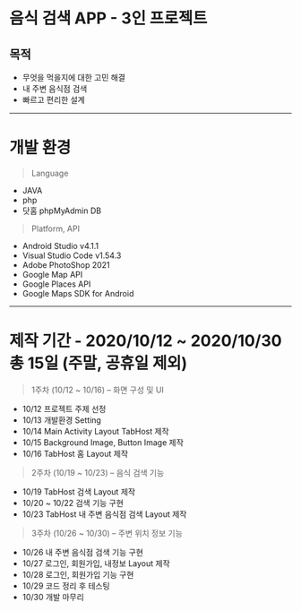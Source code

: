 # 음식 검색 APP - 3인 프로젝트 
## 목적 ##
+ 무엇을 먹을지에 대한 고민 해결
+ 내 주변 음식점 검색
+ 빠르고 편리한 설계
------------
# 개발 환경 
> Language
+ JAVA
+ php
+ 닷홈 phpMyAdmin DB
> Platform, API
+ Android Studio v4.1.1
+ Visual Studio Code v1.54.3
+ Adobe PhotoShop 2021
+ Google Map API
+ Google Places API
+ Google Maps SDK for Android
------------
# 제작 기간 - 2020/10/12 ~ 2020/10/30 총 15일 (주말, 공휴일 제외)
> 1주차 (10/12 ~ 10/16) – 화면 구성 및 UI
+ 10/12 프로젝트 주제 선정
+ 10/13 개발환경 Setting
+ 10/14 Main Activity Layout TabHost 제작
+ 10/15 Background Image, Button Image 제작
+ 10/16 TabHost 홈 Layout 제작
> 2주차 (10/19 ~ 10/23)  – 음식 검색 기능
+ 10/19 TabHost 검색 Layout 제작
+ 10/20 ~ 10/22 검색 기능 구현
+ 10/23 TabHost 내 주변 음식점 검색 Layout 제작
> 3주차 (10/26 ~ 10/30)  – 주변 위치 정보 기능
+ 10/26 내 주변 음식점 검색 기능 구현
+ 10/27 로그인, 회원가입, 내정보 Layout 제작
+ 10/28 로그인, 회원가입 기능 구현
+ 10/29 코드 정리 후 테스팅
+ 10/30 개발 마무리
